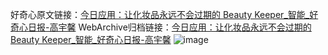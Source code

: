好奇心原文链接：[今日应用：让化妆品永远不会过期的 Beauty Keeper_智能_好奇心日报-高宇馨](https://www.qdaily.com/articles/2165.html)
WebArchive归档链接：[今日应用：让化妆品永远不会过期的 Beauty Keeper_智能_好奇心日报-高宇馨](http://web.archive.org/web/20190623150857/https://www.qdaily.com/articles/2165.html)
![image](http://ww3.sinaimg.cn/large/007d5XDpgy1g3vesigd1lj30u02jnncp)